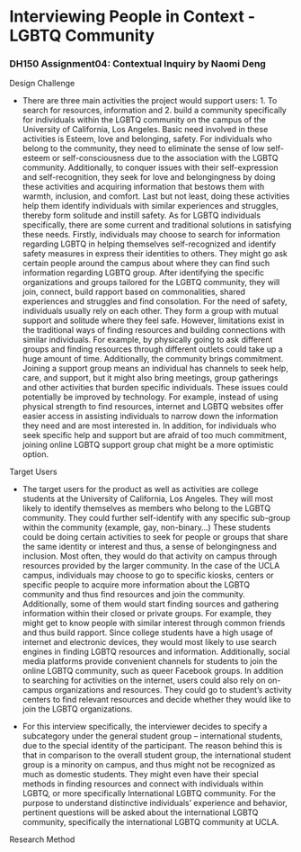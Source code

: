 # Interviewing People in Context - LGBTQ Community

### DH150 Assignment04: Contextual Inquiry by Naomi Deng

Design Challenge

- There are three main activities the project would support users: 1. To search for resources, information and 2. build a community specifically for individuals within the LGBTQ community on the campus of the University of California, Los Angeles.  Basic need involved in these activities is Esteem, love and belonging, safety. For individuals who belong to the community, they need to eliminate the sense of low self-esteem or self-consciousness due to the association with the LGBTQ community. Additionally, to conquer issues with their self-expression and self-recognition, they seek for love and belongingness by doing these activities and acquiring information that bestows them with warmth, inclusion, and comfort. Last but not least, doing these activities help them identify individuals with similar experiences and struggles, thereby form solitude and instill safety. As for LGBTQ individuals specifically, there are some current and traditional solutions in satisfying these needs. Firstly, individuals may choose to search for information regarding LGBTQ in helping themselves self-recognized and identify safety measures in express their identities to others. They might go ask certain people around the campus about where they can find such information regarding LGBTQ group. After identifying the specific organizations and groups tailored for the LGBTQ community, they will join, connect, build rapport based on commonalities, shared experiences and struggles and find consolation. For the need of safety, individuals usually rely on each other. They form a group with mutual support and solitude where they feel safe. However, limitations exist in the traditional ways of finding resources and building connections with similar individuals. For example, by physically going to ask different groups and finding resources through different outlets could take up a huge amount of time. Additionally, the community brings commitment. Joining a support group means an individual has channels to seek help, care, and support, but it might also bring meetings, group gatherings and other activities that burden specific individuals. These issues could potentially be improved by technology. For example, instead of using physical strength to find resources, internet and LGBTQ websites offer easier access in assisting individuals to narrow down the information they need and are most interested in. In addition, for individuals who seek specific help and support but are afraid of too much commitment, joining online LGBTQ support group chat might be a more optimistic option.

Target Users

- The target users for the product as well as activities are college students at the University of California, Los Angeles. They will most likely to identify themselves as members who belong to the LGBTQ community. They could further self-identify with any specific sub-group within the community (example, gay, non-binary…)  These students could be doing certain activities to seek for people or groups that share the same identity or interest and thus, a sense of belongingness and inclusion. Most often, they would do that activity on campus through resources provided by the larger community. In the case of the UCLA campus, individuals may choose to go to specific kiosks, centers or specific people to acquire more information about the LGBTQ community and thus find resources and join the community. Additionally, some of them would start finding sources and gathering information within their closed or private groups. For example, they might get to know people with similar interest through common friends and thus build rapport. Since college students have a high usage of internet and electronic devices, they would most likely to use search engines in finding LGBTQ resources and information. Additionally, social media platforms provide convenient channels for students to join the online LGBTQ community, such as queer Facebook groups. In addition to searching for activities on the internet, users could also rely on on-campus organizations and resources. They could go to student’s activity centers to find relevant resources and decide whether they would like to join the LGBTQ organizations. 

- For this interview specifically, the interviewer decides to specify a subcategory under the general student group – international students, due to the special identity of the participant. The reason behind this is that in comparison to the overall student group, the international student group is a minority on campus, and thus might not be recognized as much as domestic students. They might even have their special methods in finding resources and connect with individuals within LGBTQ, or more specifically International LGBTQ community. For the purpose to understand distinctive individuals’ experience and behavior, pertinent questions will be asked about the international LGBTQ community, specifically the international LGBTQ community at UCLA. 

Research Method


